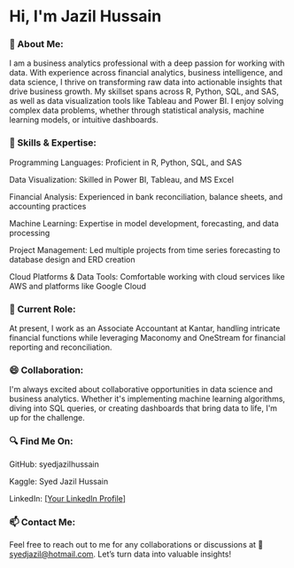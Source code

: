 # Hi, I'm Jazil Hussain
### 👀 About Me:
I am a business analytics professional with a deep passion for working with data. With experience across financial analytics, business intelligence, and data science, I thrive on transforming raw data into actionable insights that drive business growth. My skillset spans across R, Python, SQL, and SAS, as well as data visualization tools like Tableau and Power BI. I enjoy solving complex data problems, whether through statistical analysis, machine learning models, or intuitive dashboards.

### 💫 Skills & Expertise:

Programming Languages: Proficient in R, Python, SQL, and SAS

Data Visualization: Skilled in Power BI, Tableau, and MS Excel

Financial Analysis: Experienced in bank reconciliation, balance sheets, and accounting practices

Machine Learning: Expertise in model development, forecasting, and data processing

Project Management: Led multiple projects from time series forecasting to database design and ERD creation

Cloud Platforms & Data Tools: Comfortable working with cloud services like AWS and platforms like Google Cloud


### 💼 Current Role:

At present, I work as an Associate Accountant at Kantar, handling intricate financial functions while leveraging Maconomy and OneStream for financial reporting and reconciliation.

### 😄 Collaboration:

I'm always excited about collaborative opportunities in data science and business analytics. Whether it's implementing machine learning algorithms, diving into SQL queries, or creating dashboards that bring data to life, I'm up for the challenge.

### 🔍 Find Me On:

GitHub: syedjazilhussain

Kaggle: Syed Jazil Hussain

LinkedIn: [[Your LinkedIn Profile]
](https://www.linkedin.com/in/jazil-hussain-258826218/)
### 📫 Contact Me:

Feel free to reach out to me for any collaborations or discussions at 📧 syedjazil@hotmail.com. Let’s turn data into valuable insights!
